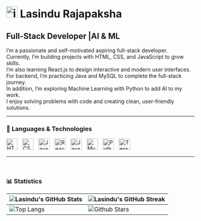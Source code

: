 # <img width="30" height="30" alt="image" src="https://github.com/user-attachments/assets/f2638513-5e31-4cbf-8733-684e555ee668" /> Lasindu Rajapaksha 


**<h2>Full-Stack Developer |AI & ML </h2>** 
I’m a passionate and self-motivated aspiring full-stack developer.  
Currently, I’m building projects with HTML, CSS, and JavaScript to grow skills.  
I’m also learning React.js to design interactive and modern user interfaces.  
For backend, I’m practicing Java and MySQL to complete the full-stack journey.  
In addition, I’m exploring Machine Learning with Python to add AI to my work.  
I enjoy solving problems with code and creating clean, user-friendly solutions.  

  

---

### 🤖 Languages & Technologies

<img 
    align="left" 
    alt="HTML"
    title="HTML" 
    width="30px" 
    style="padding-right: 10px;" 
    src="https://cdn.jsdelivr.net/gh/devicons/devicon@latest/icons/html5/html5-original.svg" 
/>
<img 
    align="left" 
    alt="CSS" 
    title="CSS"
    width="30px" 
    style="padding-right: 10px;" 
    src="https://cdn.jsdelivr.net/gh/devicons/devicon@latest/icons/css3/css3-original.svg" 
/>
<img 
    align="left" 
    alt="JavaScript" 
    title="JavaScript"
    width="30px" 
    style="padding-right: 10px;" 
    src="https://cdn.jsdelivr.net/gh/devicons/devicon@latest/icons/javascript/javascript-original.svg" 
/>

<img 
    align="left" 
    alt="React"
    title="React" 
    width="30px" 
    style="padding-right: 10px;" 
    src="https://cdn.jsdelivr.net/gh/devicons/devicon@latest/icons/react/react-original.svg" 
/>
<img 
    align="left" 
    alt="Java"
    title="Java" 
    width="30px" 
    style="padding-right: 10px;" 
    src="https://cdn.jsdelivr.net/gh/devicons/devicon@latest/icons/java/java-original.svg" 
/>
<img 
    align="left" 
    alt="MySQL"
    title="MySQL" 
    width="30px" 
    style="padding-right: 10px;" 
    src="https://cdn.jsdelivr.net/gh/devicons/devicon@latest/icons/mysql/mysql-original.svg" 
/>
<img 
    align="left" 
    alt="Python" 
    title="Python"
    width="30px" 
    style="padding-right: 10px;" 
    src="https://cdn.jsdelivr.net/gh/devicons/devicon@latest/icons/python/python-original.svg" 
/>
<img 
    align="left" 
    alt="TensorFlow"
    title="TensorFlow (Machine Learning)"
    width="30px" 
    style="padding-right: 10px;" 
    src="https://cdn.jsdelivr.net/gh/devicons/devicon@latest/icons/tensorflow/tensorflow-original.svg" 
/>

<br/>
<br/>

---




  <br>
  
### 📊 Statistics

| ![Lasindu's GitHub Stats](https://github-readme-stats.vercel.app/api?username=clasindu&show_icons=true&theme=tokyonight) | ![Lasindu's GitHub Streak](https://github-readme-streak-stats.herokuapp.com/?user=clasindu&theme=tokyonight) |
| --- | --- |
|![Top Langs](https://github-readme-stats.vercel.app/api/top-langs/?username=clasindu&theme=tokyonight&exclude_repo=clasindu.github.io,clasindunew.github.io,-bookstore_app_1,random_quote_generator,student-enrollment-system,Community_Classroom-Git)  | ![Github Stars](https://github-readme-stats.vercel.app/api?username=clasindu&show_icons=true&locale=en&count_private=true&hide_rank=true&custom_title=My%20GitHub%20Stats&disable_animations=true&theme=tokyonight) |![Top Langs](https://github-readme-stats.vercel.app/api/top-langs/?username=clasindu&theme=tokyonight&count_private=true&cache_seconds=1800)




